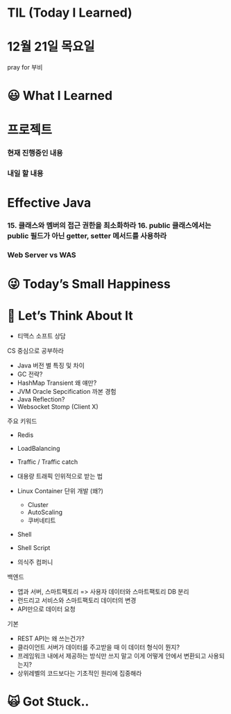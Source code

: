 # TIL (Today I Learned)

# 12월 21일 목요일

pray for 부비

# 😃 What I Learned

# 프로젝트

### 현재 진행중인 내용

### 내일 할 내용

# Effective Java

### 15. 클래스와 멤버의 접근 권한을 최소화하라 16. public 클래스에서는 public 필드가 아닌 getter, setter 메서드를 사용하라

### Web Server vs WAS

# 😜 Today’s Small Happiness

# 🧐 Let’s Think About It

- 티맥스 소프트 상담

CS 중심으로 공부하라

- Java 버전 별 특징 및 차이
- GC 전략?
- HashMap Transient 왜 얘만?
- JVM Oracle Sepcification 까본 경험
- Java Reflection?
- Websocket Stomp (Client X)

주요 키워드

- Redis
- LoadBalancing
- Traffic / Traffic catch
- 대용량 트래픽 인위적으로 받는 법
- Linux Container 단위 개발 (왜?)
    - Cluster
    - AutoScaling
    - 쿠버네티트
- Shell
- Shell Script

- 의식주 컴퍼니

백엔드

- 앱과 서버, 스마트팩토리 => 사용자 데이터와 스마트팩토리 DB 분리
- 런드리고 서비스와 스마트팩토리 데이터의 변경
- API만으로 데이터 요청

기본

- REST API는 왜 쓰는건가?
- 클라이언트 서버가 데이터를 주고받을 때 이 데이터 형식이 뭔지?
- 프레임워크 내에서 제공하는 방식만 쓰지 말고 이게 어떻게 안에서 변환되고 사용되는지?
- 상위레벨의 코드보다는 기초적인 원리에 집중해라

# 🙀 Got Stuck..